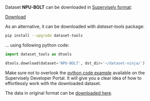 Dataset **NPU-BOLT** can be downloaded in [Supervisely format](https://developer.supervisely.com/api-references/supervisely-annotation-json-format):

 [Download](https://assets.supervisely.com/supervisely-supervisely-assets-public/teams_storage/E/q/f8/p1flkVBawFp9iNGXH6dpqpTDPJcFmeaY7sTmfCCaYEdrhk5UetPwJLnjsRmGSvIZJGZxcWbVLN3bXTvZ2PUpv00sl3b8ZSM99LKhOJ2jOTdBGF2NlzVwN8QsEGoe.tar)

As an alternative, it can be downloaded with *dataset-tools* package:
``` bash
pip install --upgrade dataset-tools
```

... using following python code:
``` python
import dataset_tools as dtools

dtools.download(dataset='NPU-BOLT', dst_dir='~/dataset-ninja/')
```
Make sure not to overlook the [python code example](https://developer.supervisely.com/getting-started/python-sdk-tutorials/iterate-over-a-local-project) available on the Supervisely Developer Portal. It will give you a clear idea of how to effortlessly work with the downloaded dataset.

The data in original format can be [downloaded here](https://www.kaggle.com/datasets/yartinz/npu-bolt/download?datasetVersionNumber=3).
